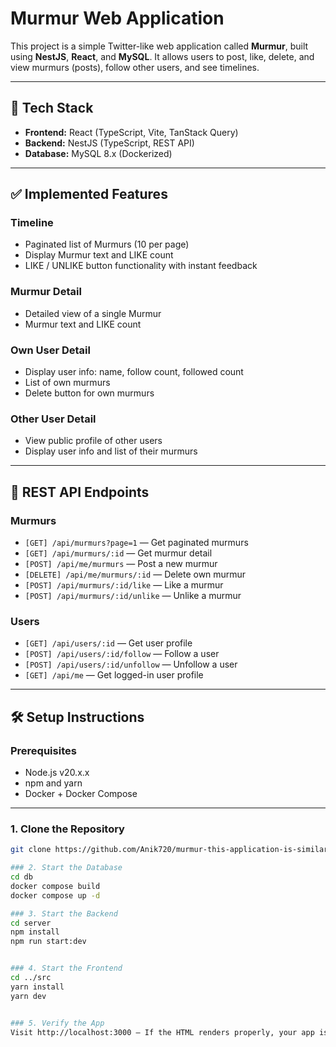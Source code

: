 # Murmur Web Application

This project is a simple Twitter-like web application called **Murmur**, built using **NestJS**, **React**, and **MySQL**. It allows users to post, like, delete, and view murmurs (posts), follow other users, and see timelines.

---

## 📌 Tech Stack

- **Frontend:** React (TypeScript, Vite, TanStack Query)  
- **Backend:** NestJS (TypeScript, REST API)  
- **Database:** MySQL 8.x (Dockerized)

---

## ✅ Implemented Features

### Timeline
- Paginated list of Murmurs (10 per page)
- Display Murmur text and LIKE count
- LIKE / UNLIKE button functionality with instant feedback

### Murmur Detail
- Detailed view of a single Murmur
- Murmur text and LIKE count

### Own User Detail
- Display user info: name, follow count, followed count
- List of own murmurs
- Delete button for own murmurs

### Other User Detail
- View public profile of other users
- Display user info and list of their murmurs

---

## 📡 REST API Endpoints

### Murmurs
- `[GET] /api/murmurs?page=1` — Get paginated murmurs  
- `[GET] /api/murmurs/:id` — Get murmur detail  
- `[POST] /api/me/murmurs` — Post a new murmur  
- `[DELETE] /api/me/murmurs/:id` — Delete own murmur  
- `[POST] /api/murmurs/:id/like` — Like a murmur  
- `[POST] /api/murmurs/:id/unlike` — Unlike a murmur

### Users
- `[GET] /api/users/:id` — Get user profile   
- `[POST] /api/users/:id/follow` — Follow a user  
- `[POST] /api/users/:id/unfollow` — Unfollow a user  
- `[GET] /api/me` — Get logged-in user profile  

---

## 🛠️ Setup Instructions

### Prerequisites
- Node.js v20.x.x  
- npm and yarn  
- Docker + Docker Compose

---

### 1. Clone the Repository

```bash
git clone https://github.com/Anik720/murmur-this-application-is-similar-to-Twitter-.git

### 2. Start the Database
cd db
docker compose build
docker compose up -d

### 3. Start the Backend
cd server
npm install
npm run start:dev


### 4. Start the Frontend
cd ../src
yarn install
yarn dev


### 5. Verify the App
Visit http://localhost:3000 — If the HTML renders properly, your app is ready!